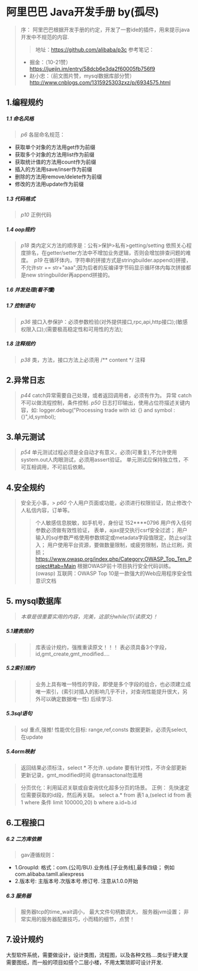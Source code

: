 # 阿里巴巴 Java开发手册 by(孤尽)

> 序： 阿里巴巴根据开发手册的约定，开发了一套ide的插件，用来提示java开发中不规范的内容.
>> 地址：https://github.com/alibaba/p3c
>>参考笔记：
> * 掘金：（10-21赞）https://juejin.im/entry/58dcb6e3da2f60005fb756f9
> * 赵小忠：（前文图片赞，mysql数据库部分赞）http://www.cnblogs.com/1315925303zxz/p/6934575.html


## 1.编程规约
##### 1.1 命名风格
> _p6_ 各层命名规范：
* 获取单个对象的方法用get作为前缀
* 获取多个对象的方法用list作为前缀
* 获取统计值的方法用count作为前缀
* 插入的方法用save/inser作为前缀
* 删除的方法用remove/delete作为前缀
* 修改的方法用update作为前缀
##### 1.3 代码格式
> _p10_ 正例代码
##### 1.4 oop规约
> _p18_ 类内定义方法的顺序是：公有>保护>私有>getting/setting 依照关心程度排名，在getter/setter方法中不增加业务逻辑，否则会增加排查问题的难度。
> _p19_ 在循环体内，字符串的拼接方式是stringbuilder.append()拼接，不允许str += str+"aaa";因为后者的反编译字节码显示循环体内每次拼接都是new stringbuilder再append拼接的。
##### 1.6 并发处理(看不懂)
##### 1.7 控制语句
> _p36_ 接口入参保护：必须参数检验(对外提供接口,rpc,api,http接口);(敏感权限入口);(需要极高稳定性和可用性的方法);
##### 1.8 注释规约
> _p38_ 类，方法，接口方法上必须用 /** content */ 注释

## 2.异常日志
> _p44_ catch异常需要自己处理，或者返回调用者，必须有作为。
> 异常 catch 不可以做流程控制，条件控制.
> _p50_ 日志打印输出，使用占位符描述关键内容，如: logger.debug("Processing trade with id: {} and symbol : {}",id,symbol);

## 3.单元测试
> _p54_ 单元测试过程必须是全自动才有意义，必须(可重复),不允许使用system.out人肉眼测试，必须用assert验证。
单元测试应保持独立性，不可互相调用，不可前后依赖。

## 4.安全规约
> 安全无小事，> _p60_ 个人用户页面或功能，必须进行权限验证，防止修改个人私信内容，订单等。
>> 个人敏感信息脱敏，如手机号，身份证 152****0796
> 用户传入任何参数必须做有效性验证， 表单，ajax提交执行csrf安全过滤； 用户输入的sql参数严格使用参数绑定或metadata字段值限定，防止sql注入；
用户使用平台资源，要做数量限制，或疲劳限制，防止烂刷，资损；
> https://www.owasp.org/index.php/Category:OWASP_Top_Ten_Project#tab=Main
> 根据OWASP前十项目执行安全代码训练。(owasp) 互联网：OWASP Top 10是一款强大的Web应用程序安全性意识文档

## 5. **mysql数据库** 
> _本章是很重要实用的内容，完美，这部分while(1){读原文}！_
##### 5.1建表规约 
>> 库表设计规约，强推重读原文！！！
>> 表必须具备3个字段，id,gmt_create,gmt_modified....
##### 5.2索引规约
>> 业务上具有唯一特性的字段，即使是多个字段的组合，也必须建立成唯一索引，(索引对插入的影响几乎不计，对查询性能提升很大，另外可以确定数据唯一性)
>> 后续学习.
##### 5.3sql语句
> sql 重点,强推!
> 性能优化目标: range,ref,consts
> 数据更新，必须先select,在update
##### 5.4orm映射
> 返回结果必须标注，select * 不允许.
> update 要有针对性，不许全部更新
> 更新记录，gmt_modified时间
> @transactonal勿滥用

> 分页优化：利用延迟关联或自查询优化超多分页的场景。
正例： 先快速定位需要获取的id段，然后再关联。
select a.* from 表1 a,(select id from 表 1 where 条件 limit 100000,20) b where a.id=b.id

## 6.工程接口
##### 6.2 二方库依赖
> gav遵循规则：
  * 1.GroupId: 格式：com.{公司/BU}.业务线.[子业务线],最多四级； 例如com.alibaba.tamll.aliexpress
  * 2.版本号: 主版本号.次版本号.修订号. 注意从1.0.0开始
##### 6.3 服务器
> 服务器tcp的time_wait调小， 最大文件句柄数调大， 服务器jvm设置； 非常实用的服务器配置技巧，小而精的细节，点赞！ 

## 7.设计规约
大型软件系统，需要做设计，设计类图，流程图，以及各种文档....类似于建大厦需要图纸，而一般的项目如搭个二层小楼，不用太繁琐即可设计开发.

